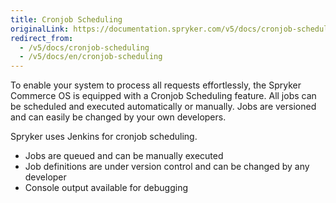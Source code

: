 ```yaml
---
title: Cronjob Scheduling
originalLink: https://documentation.spryker.com/v5/docs/cronjob-scheduling
redirect_from:
  - /v5/docs/cronjob-scheduling
  - /v5/docs/en/cronjob-scheduling
---
```


To enable your system to process all requests effortlessly, the Spryker Commerce OS is equipped with a Cronjob Scheduling feature. All jobs can be scheduled and executed automatically or manually. Jobs are versioned and can easily be changed by your own developers.

Spryker uses Jenkins for cronjob scheduling.

* Jobs are queued and can be manually executed
* Job definitions are under version control and can be changed by any developer
* Console output available for debugging
